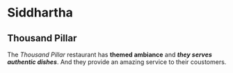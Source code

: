 # Siddhartha
## Thousand Pillar
The *Thousand Pillar* restaurant has **themed ambiance** and ***they serves authentic dishes***. And they provide an amazing service to their coustomers.